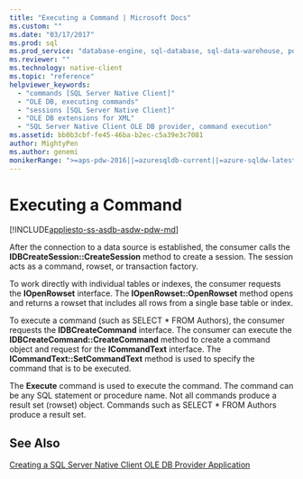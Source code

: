 ```yaml
---
title: "Executing a Command | Microsoft Docs"
ms.custom: ""
ms.date: "03/17/2017"
ms.prod: sql
ms.prod_service: "database-engine, sql-database, sql-data-warehouse, pdw"
ms.reviewer: ""
ms.technology: native-client
ms.topic: "reference"
helpviewer_keywords: 
  - "commands [SQL Server Native Client]"
  - "OLE DB, executing commands"
  - "sessions [SQL Server Native Client]"
  - "OLE DB extensions for XML"
  - "SQL Server Native Client OLE DB provider, command execution"
ms.assetid: bb0b3cbf-fe45-46ba-b2ec-c5a39e3c7081
author: MightyPen
ms.author: genemi
monikerRange: ">=aps-pdw-2016||=azuresqldb-current||=azure-sqldw-latest||>=sql-server-2016||=sqlallproducts-allversions||>=sql-server-linux-2017||=azuresqldb-mi-current"
---
```

# Executing a Command
[!INCLUDE[appliesto-ss-asdb-asdw-pdw-md](../../includes/appliesto-ss-asdb-asdw-pdw-md.md)]

  After the connection to a data source is established, the consumer calls the **IDBCreateSession::CreateSession** method to create a session. The session acts as a command, rowset, or transaction factory.  
  
 To work directly with individual tables or indexes, the consumer requests the **IOpenRowset** interface. The **IOpenRowset::OpenRowset** method opens and returns a rowset that includes all rows from a single base table or index.  
  
 To execute a command (such as SELECT \* FROM Authors), the consumer requests the **IDBCreateCommand** interface. The consumer can execute the **IDBCreateCommand::CreateCommand** method to create a command object and request for the **ICommandText** interface. The **ICommandText::SetCommandText** method is used to specify the command that is to be executed.  
  
 The **Execute** command is used to execute the command. The command can be any SQL statement or procedure name. Not all commands produce a result set (rowset) object. Commands such as SELECT * FROM Authors produce a result set.  
  
## See Also  
 [Creating a SQL Server Native Client OLE DB Provider Application](../../relational-databases/native-client-ole-db-provider/creating-a-sql-server-native-client-ole-db-provider-application.md)  
  
  
